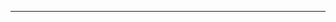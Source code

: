 <!--
CO_OP_TRANSLATOR_METADATA:
{
  "original_hash": "d728344bb154722a868f154d06fc9786",
  "translation_date": "2025-08-26T13:19:59+00:00",
  "source_file": "README.md",
  "language_code": "es"
}
-->



---

